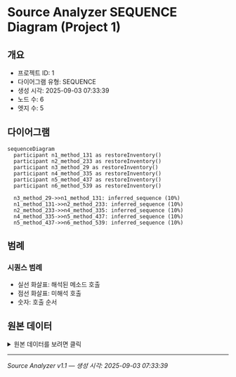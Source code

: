 # Source Analyzer SEQUENCE Diagram (Project 1)

## 개요
- 프로젝트 ID: 1
- 다이어그램 유형: SEQUENCE
- 생성 시각: 2025-09-03 07:33:39
- 노드 수: 6
- 엣지 수: 5

## 다이어그램

```mermaid
sequenceDiagram
  participant n1_method_131 as restoreInventory()
  participant n2_method_233 as restoreInventory()
  participant n3_method_29 as restoreInventory()
  participant n4_method_335 as restoreInventory()
  participant n5_method_437 as restoreInventory()
  participant n6_method_539 as restoreInventory()

  n3_method_29->>n1_method_131: inferred_sequence (10%)
  n1_method_131->>n2_method_233: inferred_sequence (10%)
  n2_method_233->>n4_method_335: inferred_sequence (10%)
  n4_method_335->>n5_method_437: inferred_sequence (10%)
  n5_method_437->>n6_method_539: inferred_sequence (10%)
```

## 범례

### 시퀀스 범례
- 실선 화살표: 해석된 메소드 호출
- 점선 화살표: 미해석 호출
- 숫자: 호출 순서

## 원본 데이터

<details>
<summary>원본 데이터를 보려면 클릭</summary>

노드 목록 (6)
```json
  method:29: restoreInventory() (method)
  method:131: restoreInventory() (method)
  method:233: restoreInventory() (method)
  method:335: restoreInventory() (method)
  method:437: restoreInventory() (method)
  method:539: restoreInventory() (method)
```

엣지 목록 (5)
```json
  method:29 -> method:131 (inferred_sequence)
  method:131 -> method:233 (inferred_sequence)
  method:233 -> method:335 (inferred_sequence)
  method:335 -> method:437 (inferred_sequence)
  method:437 -> method:539 (inferred_sequence)
```

</details>

---
*Source Analyzer v1.1 — 생성 시각: 2025-09-03 07:33:39*